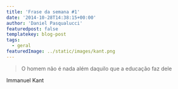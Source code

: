 ```yaml
---
title: 'Frase da semana #1'
date: '2014-10-28T14:38:15+00:00'
author: 'Daniel Pasqualucci'
featuredpost: false
templatekey: blog-post
tags:
  - geral
featuredImage: ../static/images/kant.png
---
```


> O homem não é nada além daquilo que a educação faz dele

Immanuel Kant
